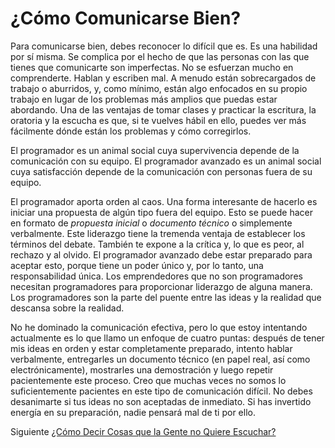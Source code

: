 # ¿Cómo Comunicarse Bien?
[//]: # (Version:1.0.1)
Para comunicarse bien, debes reconocer lo difícil que es. Es una habilidad por sí misma. Se complica por el hecho de que las personas con las que tienes que comunicarte son imperfectas. No se esfuerzan mucho en comprenderte. Hablan y escriben mal. A menudo están sobrecargados de trabajo o aburridos, y, como mínimo, están algo enfocados en su propio trabajo en lugar de los problemas más amplios que puedas estar abordando. Una de las ventajas de tomar clases y practicar la escritura, la oratoria y la escucha es que, si te vuelves hábil en ello, puedes ver más fácilmente dónde están los problemas y cómo corregirlos.

El programador es un animal social cuya supervivencia depende de la comunicación con su equipo. El programador avanzado es un animal social cuya satisfacción depende de la comunicación con personas fuera de su equipo.

El programador aporta orden al caos. Una forma interesante de hacerlo es iniciar una propuesta de algún tipo fuera del equipo. Esto se puede hacer en formato de *propuesta inicial* o *documento técnico* o simplemente verbalmente. Este liderazgo tiene la tremenda ventaja de establecer los términos del debate. También te expone a la crítica y, lo que es peor, al rechazo y al olvido. El programador avanzado debe estar preparado para aceptar esto, porque tiene un poder único y, por lo tanto, una responsabilidad única. Los emprendedores que no son programadores necesitan programadores para proporcionar liderazgo de alguna manera. Los programadores son la parte del puente entre las ideas y la realidad que descansa sobre la realidad.

No he dominado la comunicación efectiva, pero lo que estoy intentando actualmente es lo que llamo un enfoque de cuatro puntas: después de tener mis ideas en orden y estar completamente preparado, intento hablar verbalmente, entregarles un documento técnico (en papel real, así como electrónicamente), mostrarles una demostración y luego repetir pacientemente este proceso. Creo que muchas veces no somos lo suficientemente pacientes en este tipo de comunicación difícil. No debes desanimarte si tus ideas no son aceptadas de inmediato. Si has invertido energía en su preparación, nadie pensará mal de ti por ello.

Siguiente [¿Cómo Decir Cosas que la Gente no Quiere Escuchar?](09-How-to-Tell-People-Things-They-Dont-Want-to-Hear.md)
